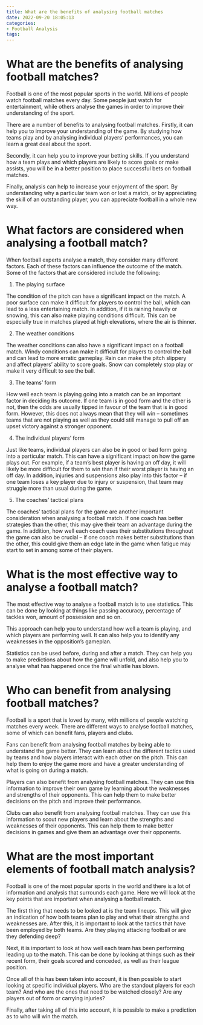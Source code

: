 ```yaml
---
title: What are the benefits of analysing football matches
date: 2022-09-20 18:05:13
categories:
- Football Analysis
tags:
---
```



#  What are the benefits of analysing football matches?

Football is one of the most popular sports in the world. Millions of people watch football matches every day. Some people just watch for entertainment, while others analyse the games in order to improve their understanding of the sport.

There are a number of benefits to analysing football matches. Firstly, it can help you to improve your understanding of the game. By studying how teams play and by analysing individual players’ performances, you can learn a great deal about the sport.

 Secondly, it can help you to improve your betting skills. If you understand how a team plays and which players are likely to score goals or make assists, you will be in a better position to place successful bets on football matches.

Finally, analysis can help to increase your enjoyment of the sport. By understanding why a particular team won or lost a match, or by appreciating the skill of an outstanding player, you can appreciate football in a whole new way.

#  What factors are considered when analysing a football match?

When football experts analyse a match, they consider many different factors. Each of these factors can influence the outcome of the match. Some of the factors that are considered include the following:

1. The playing surface

The condition of the pitch can have a significant impact on the match. A poor surface can make it difficult for players to control the ball, which can lead to a less entertaining match. In addition, if it is raining heavily or snowing, this can also make playing conditions difficult. This can be especially true in matches played at high elevations, where the air is thinner.

2. The weather conditions

The weather conditions can also have a significant impact on a football match. Windy conditions can make it difficult for players to control the ball and can lead to more erratic gameplay. Rain can make the pitch slippery and affect players’ ability to score goals. Snow can completely stop play or make it very difficult to see the ball.

3. The teams’ form

How well each team is playing going into a match can be an important factor in deciding its outcome. If one team is in good form and the other is not, then the odds are usually tipped in favour of the team that is in good form. However, this does not always mean that they will win – sometimes teams that are not playing as well as they could still manage to pull off an upset victory against a stronger opponent.

4. The individual players’ form

Just like teams, individual players can also be in good or bad form going into a particular match. This can have a significant impact on how the game plays out. For example, if a team’s best player is having an off day, it will likely be more difficult for them to win than if their worst player is having an off day. In addition, injuries and suspensions also play into this factor – if one team loses a key player due to injury or suspension, that team may struggle more than usual during the game.

5. The coaches’ tactical plans

The coaches’ tactical plans for the game are another important consideration when analysing a football match. If one coach has better strategies than the other, this may give their team an advantage during the game. In addition, how well each coach uses their substitutions throughout the game can also be crucial – if one coach makes better substitutions than the other, this could give them an edge late in the game when fatigue may start to set in among some of their players.

#  What is the most effective way to analyse a football match?

The most effective way to analyse a football match is to use statistics. This can be done by looking at things like passing accuracy, percentage of tackles won, amount of possession and so on.

This approach can help you to understand how well a team is playing, and which players are performing well. It can also help you to identify any weaknesses in the opposition’s gameplan.

Statistics can be used before, during and after a match. They can help you to make predictions about how the game will unfold, and also help you to analyse what has happened once the final whistle has blown.

#  Who can benefit from analysing football matches?

Football is a sport that is loved by many, with millions of people watching matches every week. There are different ways to analyse football matches, some of which can benefit fans, players and clubs.

Fans can benefit from analysing football matches by being able to understand the game better. They can learn about the different tactics used by teams and how players interact with each other on the pitch. This can help them to enjoy the game more and have a greater understanding of what is going on during a match.

Players can also benefit from analysing football matches. They can use this information to improve their own game by learning about the weaknesses and strengths of their opponents. This can help them to make better decisions on the pitch and improve their performance.

Clubs can also benefit from analysing football matches. They can use this information to scout new players and learn about the strengths and weaknesses of their opponents. This can help them to make better decisions in games and give them an advantage over their opponents.

#  What are the most important elements of football match analysis?

Football is one of the most popular sports in the world and there is a lot of information and analysis that surrounds each game. Here we will look at the key points that are important when analysing a football match.

The first thing that needs to be looked at is the team lineups. This will give an indication of how both teams plan to play and what their strengths and weaknesses are. After this, it is important to look at the tactics that have been employed by both teams. Are they playing attacking football or are they defending deep?

Next, it is important to look at how well each team has been performing leading up to the match. This can be done by looking at things such as their recent form, their goals scored and conceded, as well as their league position.

Once all of this has been taken into account, it is then possible to start looking at specific individual players. Who are the standout players for each team? And who are the ones that need to be watched closely? Are any players out of form or carrying injuries?

Finally, after taking all of this into account, it is possible to make a prediction as to who will win the match.